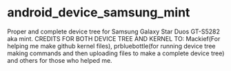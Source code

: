 android_device_samsung_mint
===========================

Proper and complete device tree for Samsung Galaxy Star Duos GT-S5282 aka mint. CREDITS FOR BOTH DEVICE TREE AND KERNEL TO: Mackief(For helping me make github kernel files), prbluebottle(for running device tree making commands and then uploading files to make a complete device tree) and others for those who helped me.
